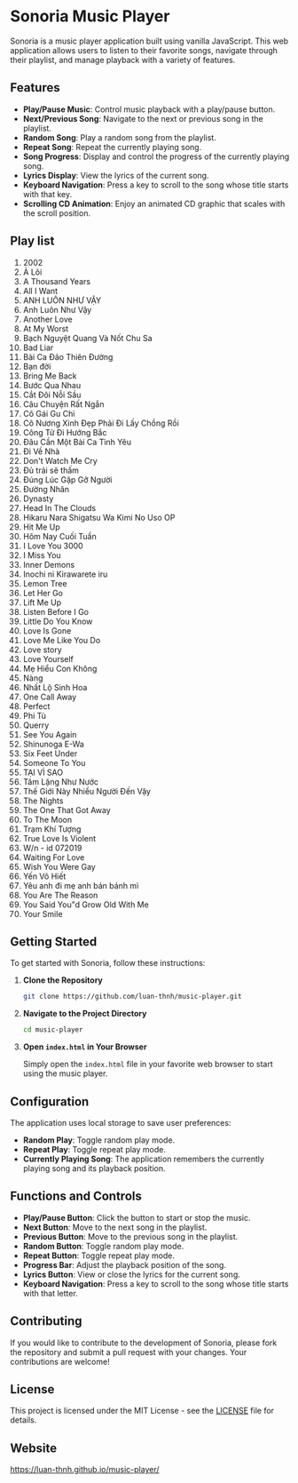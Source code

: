 # Sonoria Music Player

Sonoria is a music player application built using vanilla JavaScript. This web application allows users to listen to their favorite songs, navigate through their playlist, and manage playback with a variety of features.

## Features

- **Play/Pause Music**: Control music playback with a play/pause button.
- **Next/Previous Song**: Navigate to the next or previous song in the playlist.
- **Random Song**: Play a random song from the playlist.
- **Repeat Song**: Repeat the currently playing song.
- **Song Progress**: Display and control the progress of the currently playing song.
- **Lyrics Display**: View the lyrics of the current song.
- **Keyboard Navigation**: Press a key to scroll to the song whose title starts with that key.
- **Scrolling CD Animation**: Enjoy an animated CD graphic that scales with the scroll position.

## Play list

1. 2002
2. À Lôi
3. A Thousand Years
4. All I Want
5. ANH LUÔN NHƯ VẬY
6. Anh Luôn Như Vậy
7. Another Love
8. At My Worst
9. Bạch Nguyệt Quang Và Nốt Chu Sa
10. Bad Liar
11. Bài Ca Đảo Thiên Đường
12. Bạn đời
13. Bring Me Back
14. Bước Qua Nhau
15. Cắt Đôi Nỗi Sầu
16. Câu Chuyện Rất Ngắn
17. Cô Gái Gu Chì
18. Cô Nương Xinh Đẹp Phải Đi Lấy Chồng Rồi
19. Công Tử Đi Hướng Bắc
20. Đâu Cần Một Bài Ca Tình Yêu
21. Đi Về Nhà
22. Don't Watch Me Cry
23. Đủ trải sẽ thấm
24. Đúng Lúc Gặp Gỡ Người
25. Đường Nhân
26. Dynasty
27. Head In The Clouds
28. Hikaru Nara Shigatsu Wa Kimi No Uso OP
29. Hit Me Up
30. Hôm Nay Cuối Tuần
31. I Love You 3000
32. I Miss You
33. Inner Demons
34. Inochi ni Kirawarete iru
35. Lemon Tree
36. Let Her Go
37. Lift Me Up
38. Listen Before I Go
39. Little Do You Know
40. Love Is Gone
41. Love Me Like You Do
42. Love story
43. Love Yourself
44. Mẹ Hiểu Con Không
45. Nàng
46. Nhất Lộ Sinh Hoa
47. One Call Away
48. Perfect
49. Phi Tù
50. Querry
51. See You Again
52. Shinunoga E-Wa
53. Six Feet Under
54. Someone To You
55. TẠI VÌ SAO
56. Tâm Lặng Như Nước
57. Thế Giới Này Nhiều Người Đến Vậy
58. The Nights
59. The One That Got Away
60. To The Moon
61. Trạm Khí Tượng
62. True Love Is Violent
63. W/n - id 072019
64. Waiting For Love
65. Wish You Were Gay
66. Yến Vô Hiết
67. Yêu anh đi mẹ anh bán bánh mì
68. You Are The Reason
69. You Said You"d Grow Old With Me
70. Your Smile

## Getting Started

To get started with Sonoria, follow these instructions:

1. **Clone the Repository**

   ```bash
   git clone https://github.com/luan-thnh/music-player.git
   ```

2. **Navigate to the Project Directory**

   ```bash
   cd music-player
   ```

3. **Open `index.html` in Your Browser**

   Simply open the `index.html` file in your favorite web browser to start using the music player.

## Configuration

The application uses local storage to save user preferences:

- **Random Play**: Toggle random play mode.
- **Repeat Play**: Toggle repeat play mode.
- **Currently Playing Song**: The application remembers the currently playing song and its playback position.

## Functions and Controls

- **Play/Pause Button**: Click the button to start or stop the music.
- **Next Button**: Move to the next song in the playlist.
- **Previous Button**: Move to the previous song in the playlist.
- **Random Button**: Toggle random play mode.
- **Repeat Button**: Toggle repeat play mode.
- **Progress Bar**: Adjust the playback position of the song.
- **Lyrics Button**: View or close the lyrics for the current song.
- **Keyboard Navigation**: Press a key to scroll to the song whose title starts with that letter.

## Contributing

If you would like to contribute to the development of Sonoria, please fork the repository and submit a pull request with your changes. Your contributions are welcome!

## License

This project is licensed under the MIT License - see the [LICENSE](LICENSE) file for details.

## Website

https://luan-thnh.github.io/music-player/
